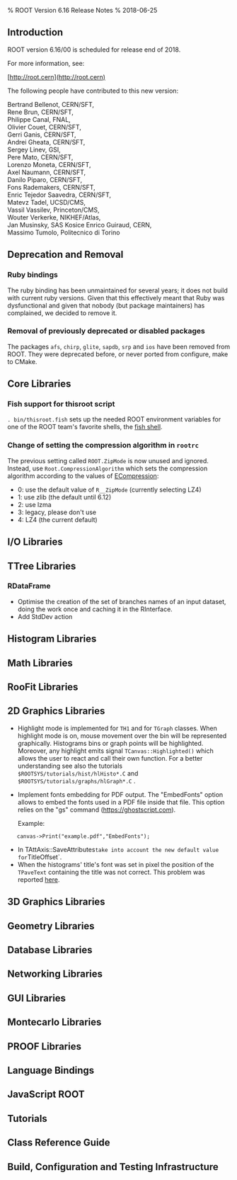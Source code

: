 % ROOT Version 6.16 Release Notes
% 2018-06-25
<a name="TopOfPage"></a>

## Introduction

ROOT version 6.16/00 is scheduled for release end of 2018.

For more information, see:

[http://root.cern](http://root.cern)

The following people have contributed to this new version:

 Bertrand Bellenot, CERN/SFT,\
 Rene Brun, CERN/SFT,\
 Philippe Canal, FNAL,\
 Olivier Couet, CERN/SFT,\
 Gerri Ganis, CERN/SFT,\
 Andrei Gheata, CERN/SFT,\
 Sergey Linev, GSI,\
 Pere Mato, CERN/SFT,\
 Lorenzo Moneta, CERN/SFT,\
 Axel Naumann, CERN/SFT,\
 Danilo Piparo, CERN/SFT,\
 Fons Rademakers, CERN/SFT,\
 Enric Tejedor Saavedra, CERN/SFT,\
 Matevz Tadel, UCSD/CMS,\
 Vassil Vassilev, Princeton/CMS,\
 Wouter Verkerke, NIKHEF/Atlas, \
 Jan Musinsky, SAS Kosice
 Enrico Guiraud, CERN, \
 Massimo Tumolo, Politecnico di Torino

## Deprecation and Removal

### Ruby bindings

The ruby binding has been unmaintained for several years; it does not build with current ruby versions.
Given that this effectively meant that Ruby was dysfunctional and given that nobody (but package maintainers) has complained, we decided to remove it.

### Removal of previously deprecated or disabled packages

The packages `afs`, `chirp`, `glite`, `sapdb`, `srp` and `ios` have been removed from ROOT.
They were deprecated before, or never ported from configure, make to CMake.


## Core Libraries

### Fish support for thisroot script

`. bin/thisroot.fish` sets up the needed ROOT environment variables for one of the ROOT team's favorite shells, the [fish shell](https://fishshell.com/).

### Change of setting the compression algorithm in `rootrc`

The previous setting called `ROOT.ZipMode` is now unused and ignored.
Instead, use `Root.CompressionAlgorithm` which sets the compression algorithm according to the values of [ECompression](https://root.cern/doc/master/Compression_8h.html#a0a7df9754a3b7be2b437f357254a771c):

* 0: use the default value of `R__ZipMode` (currently selecting LZ4)
* 1: use zlib (the default until 6.12)
* 2: use lzma
* 3: legacy, please don't use
* 4: LZ4 (the current default)


## I/O Libraries


## TTree Libraries
### RDataFrame
  - Optimise the creation of the set of branches names of an input dataset,
  doing the work once and caching it in the RInterface.
  - Add StdDev action

## Histogram Libraries


## Math Libraries


## RooFit Libraries


## 2D Graphics Libraries

  - Highlight mode is implemented for `TH1` and for `TGraph` classes. When
    highlight mode is on, mouse movement over the bin will be represented
    graphically. Histograms bins or graph points will be highlighted. Moreover,
    any highlight emits signal `TCanvas::Highlighted()` which allows the user to
    react and call their own function. For a better understanding see also
    the tutorials `$ROOTSYS/tutorials/hist/hlHisto*.C` and
    `$ROOTSYS/tutorials/graphs/hlGraph*.C` .
  - Implement fonts embedding for PDF output. The "EmbedFonts" option allows to
    embed the fonts used in a PDF file inside that file. This option relies on
    the "gs" command (https://ghostscript.com).

    Example:

~~~ {.cpp}
   canvas->Print("example.pdf","EmbedFonts");
~~~
  - In TAttAxis::SaveAttributes` take into account the new default value for `TitleOffset`.
  - When the histograms' title's font was set in pixel the position of the
    `TPaveText` containing the title was not correct. This problem was reported
    [here](https://root-forum.cern.ch/t/titles-disappear-for-font-precision-3/).

## 3D Graphics Libraries


## Geometry Libraries


## Database Libraries


## Networking Libraries


## GUI Libraries


## Montecarlo Libraries


## PROOF Libraries


## Language Bindings


## JavaScript ROOT


## Tutorials


## Class Reference Guide


## Build, Configuration and Testing Infrastructure


